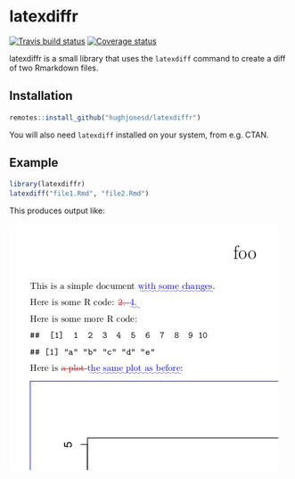 # latexdiffr

[![Travis build status](https://travis-ci.org/hughjonesd/latexdiffr.svg?branch=master)](https://travis-ci.org/hughjonesd/latexdiffr)
[![Coverage status](https://codecov.io/gh/hughjonesd/latexdiffr/branch/master/graph/badge.svg)](https://codecov.io/github/hughjonesd/latexdiffr?branch=master)

latexdiffr is a small library that uses the `latexdiff` command
to create a diff of two Rmarkdown files.

## Installation

``` r
remotes::install_github("hughjonesd/latexdiffr")
```

You will also need `latexdiff` installed on your system, from e.g. CTAN.

## Example


``` r
library(latexdiffr)
latexdiff("file1.Rmd", "file2.Rmd")

```

This produces output like:

![latexdiff screenshot](https://raw.githubusercontent.com/hughjonesd/latexdiffr/master/diff-screenshot.png)


